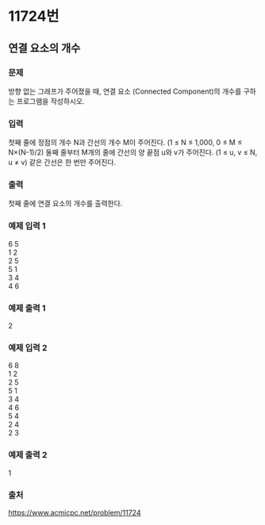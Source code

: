 # 11724번
## 연결 요소의 개수
### 문제
방향 없는 그래프가 주어졌을 때, 연결 요소 (Connected Component)의 개수를 구하는 프로그램을 작성하시오.

### 입력
첫째 줄에 정점의 개수 N과 간선의 개수 M이 주어진다. (1 ≤ N ≤ 1,000, 0 ≤ M ≤ N×(N-1)/2) 둘째 줄부터 M개의 줄에 간선의 양 끝점 u와 v가 주어진다. (1 ≤ u, v ≤ N, u ≠ v) 같은 간선은 한 번만 주어진다.

### 출력
첫째 줄에 연결 요소의 개수를 출력한다.

### 예제 입력 1
6 5<br>
1 2<br>
2 5<br>
5 1<br>
3 4<br>
4 6

### 예제 출력 1
2

### 예제 입력 2
6 8<br>
1 2<br>
2 5<br>
5 1<br>
3 4<br>
4 6<br>
5 4<br>
2 4<br>
2 3

### 예제 출력 2
1

### 출처
https://www.acmicpc.net/problem/11724